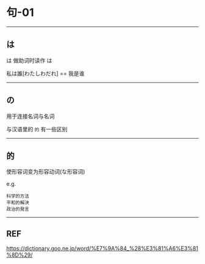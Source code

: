 # 句-01


---
## は<Ha>

は 做助词时读作 は<Wa>

私は誰[わたしわだれ] == 我是谁


---
## の<No>

用于连接名词与名词

与汉语里的 `的` 有一些区别


---
## 的<TeKi>

使形容词变为形容动词(な形容词)

e.g.
```
科学的方法
平和的解決
政治的発言
```


---
## REF

https://dictionary.goo.ne.jp/word/%E7%9A%84_%28%E3%81%A6%E3%81%8D%29/
